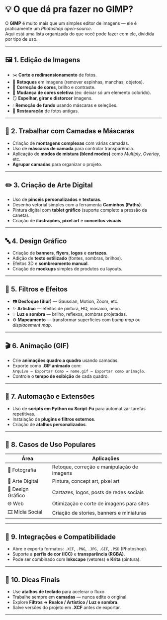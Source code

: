 # 💡 O que dá pra fazer no GIMP?

O **GIMP** é muito mais que um simples editor de imagens — ele é praticamente um *Photoshop open-source*.  
Aqui está uma lista organizada do que você pode fazer com ele, dividida por tipo de uso.

---

## 🖼️ 1. Edição de Imagens

- ✂️ **Corte e redimensionamento** de fotos.  
- 🔄 **Retoques** em imagens (remover espinhas, manchas, objetos).  
- 🎨 **Correção de cores**, brilho e contraste.  
- 🌈 **Mudança de cores seletiva** (ex: deixar só um elemento colorido).  
- 🪞 **Espelhar, girar e distorcer** imagens.  
- 💧 **Remoção de fundo** usando máscaras e seleções.  
- 📸 **Restauração** de fotos antigas.

---

## 🧱 2. Trabalhar com Camadas e Máscaras

- Criação de **montagens complexas** com várias camadas.  
- Uso de **máscaras de camada** para controlar transparência.  
- Aplicação de **modos de mistura (blend modes)** como *Multiply*, *Overlay*, etc.  
- **Agrupar camadas** para organizar o projeto.

---

## ✏️ 3. Criação de Arte Digital

- Uso de **pincéis personalizados** e **texturas**.  
- Desenho vetorial simples com a ferramenta **Caminhos (Paths)**.  
- Pintura digital com **tablet gráfico** (suporte completo a pressão da caneta).  
- Criação de **ilustrações**, **pixel art** e **conceitos visuais**.

---

## 🔤 4. Design Gráfico

- Criação de **banners**, **flyers**, **logos** e **cartazes**.  
- Adição de **texto estilizado** (fontes, sombras, brilhos).  
- Efeitos 3D e **sombreamento manual**.  
- Criação de **mockups** simples de produtos ou layouts.

---

## 🔮 5. Filtros e Efeitos

- 📷 **Desfoque (Blur)** — Gaussian, Motion, Zoom, etc.  
- ✨ **Artístico** — efeitos de pintura, HQ, mosaico, neon.  
- 💡 **Luz e sombra** — brilho, reflexos, sombras projetadas.  
- ⚙️ **Mapeamento** — transformar superfícies com *bump map* ou *displacement map*.

---

## 🎬 6. Animação (GIF)

- Crie **animações quadro a quadro** usando camadas.  
- Exporte como **.GIF animado** com:  
  `Arquivo → Exportar Como → nome.gif → Exportar como animação`.  
- Controle o **tempo de exibição** de cada quadro.

---

## 🧰 7. Automação e Extensões

- Uso de **scripts em Python ou Script-Fu** para automatizar tarefas repetitivas.  
- Instalação de **plugins e filtros externos**.  
- Criação de **atalhos personalizados**.

---

## 🧠 8. Casos de Uso Populares

| Área | Aplicações |
|------|-------------|
| 📸 Fotografia | Retoque, correção e manipulação de imagens |
| 🎨 Arte Digital | Pintura, concept art, pixel art |
| 🧾 Design Gráfico | Cartazes, logos, posts de redes sociais |
| 🌐 Web | Otimização e corte de imagens para sites |
| 🎞️ Mídia Social | Criação de stories, banners e miniaturas |

---

## 🧭 9. Integrações e Compatibilidade

- Abre e exporta formatos: `.XCF`, `.PNG`, `.JPG`, `.GIF`, `.PSD` (Photoshop).  
- Suporte a **perfis de cor (ICC)** e **transparência (RGBA)**.  
- Pode ser combinado com **Inkscape** (vetores) e **Krita** (pintura).

---

## 🚀 10. Dicas Finais

- Use **atalhos de teclado** para acelerar o fluxo.  
- Trabalhe sempre em **camadas** — nunca edite o original.  
- Explore **Filtros → Realce / Artístico / Luz e sombra**.  
- Salve versões do projeto em **.XCF** antes de exportar.

---


